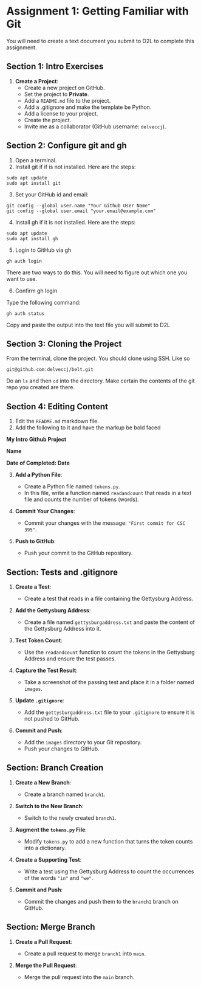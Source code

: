 # Assignment 1: Getting Familiar with Git

You will need to create a text document you submit to D2L to complete this assignment.

## Section 1: Intro Exercises

1. **Create a Project**:
   - Create a new project on GitHub.
   - Set the project to **Private**.
   - Add a `README.md` file to the project.
   - Add a .gitignore and make the template be Python.
   - Add a license to your project.
   - Create the project.
   - Invite me as a collaborator (GitHub username: `delveccj`).

## Section 2: Configure git and gh

1. Open a terminal.
2. Install git if if is not installed.  Here are the steps:

```
sudo apt update
sudo apt install git
```
3. Set your GitHub id and email:
```
git config --global user.name "Your Github User Name"
git config --global user.email "your.email@example.com"
```
4. Install gh if it is not installed.  Here are the steps:
```
sudo apt update
sudo apt install gh
```
5. Login to GitHub via gh
```
gh auth login
```
There are two ways to do this.  You will need to figure out which one you want to use.

6. Confirm gh login

Type the following command:
```
gh auth status
```
Copy and paste the output into the text file you will submit to D2L

## Section 3: Cloning the Project

From the terminal, clone the project.  You should clone using SSH.  Like so
```
git@github.com:delveccj/belt.git
```
Do an ```ls``` and then ```cd``` into the directory.  Make certain the contents of the git repo you created are there.

## Section 4: Editing Content

1. Edit the ```README.md``` markdown file.
2. Add the following to it and have the markup be bold faced

**My Intro Github Project**

**Name**

**Date of Completed: Date**




3. **Add a Python File**:
   - Create a Python file named `tokens.py`.
   - In this file, write a function named `readandcount` that reads in a text file and counts the number of tokens (words).

4. **Commit Your Changes**:
   - Commit your changes with the message: `"First commit for CSC 395"`.

5. **Push to GitHub**:
   - Push your commit to the GitHub repository.

## Section: Tests and .gitignore

1. **Create a Test**:
   - Create a test that reads in a file containing the Gettysburg Address.
   
2. **Add the Gettysburg Address**:
   - Create a file named `gettysburgaddress.txt` and paste the content of the Gettysburg Address into it.

3. **Test Token Count**:
   - Use the `readandcount` function to count the tokens in the Gettysburg Address and ensure the test passes.

4. **Capture the Test Result**:
   - Take a screenshot of the passing test and place it in a folder named `images`.

5. **Update `.gitignore`**:
   - Add the `gettysburgaddress.txt` file to your `.gitignore` to ensure it is not pushed to GitHub.

6. **Commit and Push**:
   - Add the `images` directory to your Git repository.
   - Push your changes to GitHub.

## Section: Branch Creation

1. **Create a New Branch**:
   - Create a branch named `branch1`.

2. **Switch to the New Branch**:
   - Switch to the newly created `branch1`.

3. **Augment the `tokens.py` File**:
   - Modify `tokens.py` to add a new function that turns the token counts into a dictionary.

4. **Create a Supporting Test**:
   - Write a test using the Gettysburg Address to count the occurrences of the words `"in"` and `"we"`.

5. **Commit and Push**:
   - Commit the changes and push them to the `branch1` branch on GitHub.

## Section: Merge Branch

1. **Create a Pull Request**:
   - Create a pull request to merge `branch1` into `main`.

2. **Merge the Pull Request**:
   - Merge the pull request into the `main` branch.

